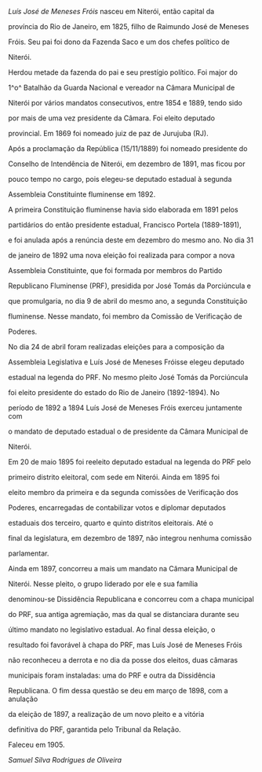 

*Luís José de Meneses Fróis* nasceu em Niterói, então capital da

província do Rio de Janeiro, em 1825, filho de Raimundo José de Meneses

Fróis. Seu pai foi dono da Fazenda Saco e um dos chefes político de

Niterói.



Herdou metade da fazenda do pai e seu prestígio político. Foi major do

1^o^ Batalhão da Guarda Nacional e vereador na Câmara Municipal de

Niterói por vários mandatos consecutivos, entre 1854 e 1889, tendo sido

por mais de uma vez presidente da Câmara. Foi eleito deputado

provincial. Em 1869 foi nomeado juiz de paz de Jurujuba (RJ).



Após a proclamação da República (15/11/1889) foi nomeado presidente do

Conselho de Intendência de Niterói, em dezembro de 1891, mas ficou por

pouco tempo no cargo, pois elegeu-se deputado estadual à segunda

Assembleia Constituinte fluminense em 1892.



A primeira Constituição fluminense havia sido elaborada em 1891 pelos

partidários do então presidente estadual, Francisco Portela (1889-1891),

e foi anulada após a renúncia deste em dezembro do mesmo ano. No dia 31

de janeiro de 1892 uma nova eleição foi realizada para compor a nova

Assembleia Constituinte, que foi formada por membros do Partido

Republicano Fluminense (PRF), presidida por José Tomás da Porciúncula e

que promulgaria, no dia 9 de abril do mesmo ano, a segunda Constituição

fluminense. Nesse mandato, foi membro da Comissão de Verificação de

Poderes.



No dia 24 de abril foram realizadas eleições para a composição da

Assembleia Legislativa e Luís José de Meneses Fróisse elegeu deputado

estadual na legenda do PRF. No mesmo pleito José Tomás da Porciúncula

foi eleito presidente do estado do Rio de Janeiro (1892-1894). No

período de 1892 a 1894 Luís José de Meneses Fróis exerceu juntamente com

o mandato de deputado estadual o de presidente da Câmara Municipal de

Niterói.



Em 20 de maio 1895 foi reeleito deputado estadual na legenda do PRF pelo

primeiro distrito eleitoral, com sede em Niterói. Ainda em 1895 foi

eleito membro da primeira e da segunda comissões de Verificação dos

Poderes, encarregadas de contabilizar votos e diplomar deputados

estaduais dos terceiro, quarto e quinto distritos eleitorais. Até o

final da legislatura, em dezembro de 1897, não integrou nenhuma comissão

parlamentar.



Ainda em 1897, concorreu a mais um mandato na Câmara Municipal de

Niterói. Nesse pleito, o grupo liderado por ele e sua família

denominou-se Dissidência Republicana e concorreu com a chapa municipal

do PRF, sua antiga agremiação, mas da qual se distanciara durante seu

último mandato no legislativo estadual. Ao final dessa eleição, o

resultado foi favorável à chapa do PRF, mas Luís José de Meneses Fróis

não reconheceu a derrota e no dia da posse dos eleitos, duas câmaras

municipais foram instaladas: uma do PRF e outra da Dissidência

Republicana. O fim dessa questão se deu em março de 1898, com a anulação

da eleição de 1897, a realização de um novo pleito e a vitória

definitiva do PRF, garantida pelo Tribunal da Relação.



Faleceu em 1905.



*Samuel Silva Rodrigues de Oliveira*



